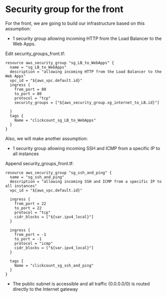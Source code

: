 # Security group for the front

For the front, we are going to build our infrastructure based on this assumption:
- 1 security group allowing incoming HTTP from the Load Balancer to the Web Apps.


Edit security_groups_front.tf:
```console
resource aws_security_group "sg_LB_to_WebApps" {
  name = "sg_LB_to_WebApps"
  description = "allowing incoming HTTP from the Load Balancer to the Web Apps"
  vpc_id = "${aws_vpc.default.id}"
  ingress {
    from_port = 80
    to_port = 80
    protocol = "tcp"
    security_groups = ["${aws_security_group.sg_internet_to_LB.id}"]
  
  }
  tags {
    Name = "clickcount_sg_LB_to_WebApps"
  }
}
```

Also, we will make another assumption:
- 1 security group allowing incoming SSH and ICMP from a specific IP to all instances

Append security_groups_front.tf:
```console
resource aws_security_group "sg_ssh_and_ping" {
  name = "sg_ssh_and_ping"
  description = "allowing incoming SSH and ICMP from a specific IP to all instances"
  vpc_id = "${aws_vpc.default.id}"
  
  ingress {
    from_port = 22
    to_port = 22
    protocol = "tcp"
    cidr_blocks = ["${var.ipv4_local}"]
  }
  
  ingress {
    from_port = -1
    to_port = -1
    protocol = "icmp"
    cidr_blocks = ["${var.ipv4_local}"]
  }
  
  tags {
    Name = "clickcount_sg_ssh_and_ping"
  }
}
```



- The public subnet is accessible and all traffic (0.0.0.0/0) is routed directly to the Internet gateway
